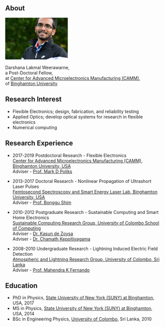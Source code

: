 ## About

<img class="profile-picture" src="mypicture.jpg" width="200">

Darshana Lakmal Weerawarne,  
a Post-Doctoral Fellow,  
at [Center for Advanced Microelectronics Manufacturing (CAMM)](https://www.binghamton.edu/camm/),  
of [Binghamton University](https://www.binghamton.edu/)  

## Research Interest
* Flexible Electronics; design, fabrication, and reliability testing  
* Applied Optics; develop optical systems for research in flexible electronics  
* Numerical computing  

## Research Experience 
* 2017-2019 Postdoctoral Research - Flexible Electronics  
  [Center for Advanced Microelectronics Manufacturing (CAMM), Binghamton University, USA](https://www.binghamton.edu/camm/)  
  Adviser - [Prof. Mark D Poliks](https://www.binghamton.edu/mse/profile.html?id=mpoliks)  

* 2013-2017 Doctoral Research - Nonlinear Propagation of Ultrashort Laser Pulses  
  [Femtosecond Spectroscopy and Smart Energy Laser Lab, Binghamton University, USA](https://sites.google.com/a/binghamton.edu/bshim/home)  
  Adviser - [Prof. Bonggu Shim](https://www.binghamton.edu/physics/research/profile.html?id=bshim)  

* 2010-2012 Postgraduate Research - Sustainable Computing and Smart Home Electronics  
  [Sustainable Computing Research Group, University of Colombo School of Computing](http://www.scorelab.org/)  
  Adviser - [Dr. Kasun de Zoysa](https://ucsc.cmb.ac.lk/profile/kasun/)  
  Adviser - [Dr. Chamath Keppitiyagama](https://ucsc.cmb.ac.lk/profile/cik/)  

* 2008-2010 Undergraduate Research - Lightning Induced Electric Field Detection  
  [Atmospheric and Lightning Research Group, University of Colombo, Sri Lanka](https://science.cmb.ac.lk/physics/research/research-groups/atmospheric-and-lightning-research-group/)  
  Adviser - [Prof. Mahendra K Fernando](https://science.cmb.ac.lk/physics/member/dr-i-m-k-fernando/)  

## Education 
* PhD in Physics, [State University of New York (SUNY) at Binghamton](https://www.binghamton.edu/), USA, 2017  
* MS in Physics, [State University of New York (SUNY) at Binghamton](https://www.binghamton.edu/), USA, 2014  
* BSc in Engineering Physics, [University of Colombo](https://cmb.ac.lk/), Sri Lanka, 2010  


